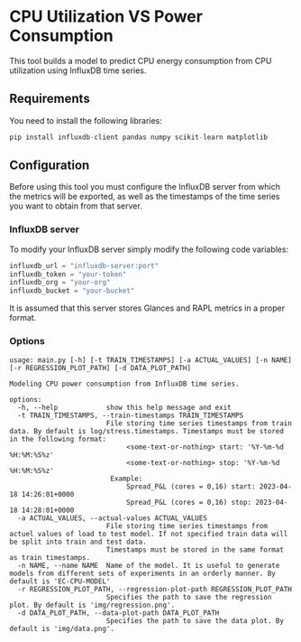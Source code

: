 # CPU Utilization VS Power Consumption

This tool builds a model to predict CPU energy consumption from CPU utilization using InfluxDB time series.

## Requirements

You need to install the following libraries:

```python
pip install influxdb-client pandas numpy scikit-learn matplotlib
```

## Configuration

Before using this tool you must configure the InfluxDB server from which the metrics will be exported, as well as the timestamps of the time series you want to obtain from that server.

### InfluxDB server

To modify your InfluxDB server simply modify the following code variables:

```python
influxdb_url = "influxdb-server:port"
influxdb_token = "your-token"
influxdb_org = "your-org"
influxdb_bucket = "your-bucket"
```

It is assumed that this server stores Glances and RAPL metrics in a proper format.

### Options

```shell
usage: main.py [-h] [-t TRAIN_TIMESTAMPS] [-a ACTUAL_VALUES] [-n NAME] [-r REGRESSION_PLOT_PATH] [-d DATA_PLOT_PATH]

Modeling CPU power consumption from InfluxDB time series.

options:
  -h, --help            show this help message and exit
  -t TRAIN_TIMESTAMPS, --train-timestamps TRAIN_TIMESTAMPS
                        File storing time series timestamps from train data. By default is log/stress.timestamps. Timestamps must be stored in the following format:
                             <some-text-or-nothing> start: '%Y-%m-%d %H:%M:%S%z'
                             <some-text-or-nothing> stop: '%Y-%m-%d %H:%M:%S%z' 
                         Example:
                             Spread_P&L (cores = 0,16) start: 2023-04-18 14:26:01+0000
                             Spread_P&L (cores = 0,16) stop: 2023-04-18 14:28:01+0000
  -a ACTUAL_VALUES, --actual-values ACTUAL_VALUES
                        File storing time series timestamps from actuel values of load to test model. If not specified train data will be split into train and test data.
                        Timestamps must be stored in the same format as train timestamps.
  -n NAME, --name NAME  Name of the model. It is useful to generate models from different sets of experiments in an orderly manner. By default is 'EC-CPU-MODEL'
  -r REGRESSION_PLOT_PATH, --regression-plot-path REGRESSION_PLOT_PATH
                        Specifies the path to save the regression plot. By default is 'img/regression.png'.
  -d DATA_PLOT_PATH, --data-plot-path DATA_PLOT_PATH
                        Specifies the path to save the data plot. By default is 'img/data.png'.
```

